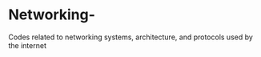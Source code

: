 # Networking-
Codes related to networking systems, architecture, and protocols used by the internet
